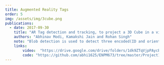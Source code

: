 ```yaml
---
title: Augmented Reality Tags
order: 5
img: /assets/img/3cube.png
publications:
  - date: 2017-09-30
    title: "AR Tag detection and tracking, to project a 3D Cube in a video sequence"
    authors: "Abhinav Modi, Kamakshi Jain and Rohan Singh"
    note: "Blob detection is used to detect three encoded(ID and orientation) tags which is followed by the use of homography and then perspective warping to project a cube on each tag based on its ID and orientation."
    links:
        video:  "https://drive.google.com/drive/folders/1dk9ZTqVjpPAycB8o5TVLospqF8vfgoef?usp=sharing"
        code: "https://github.com/abhi1625/ENPM673/tree/master/Project1"
---     
```

